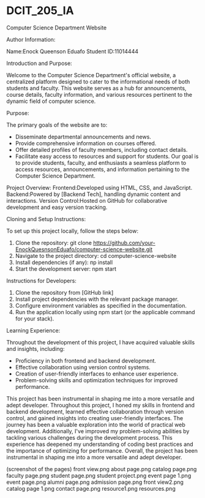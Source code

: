 # DCIT_205_IA
Computer Science Department Website

Author Information:

Name:Enock Queenson Eduafo
Student ID:11014444


 Introduction and Purpose:

Welcome to the Computer Science Department's official website, a centralized platform designed to cater to the informational needs of both students and faculty. This website serves as a hub for announcements, course details, faculty information, and various resources pertinent to the dynamic field of computer science.

Purpose:

The primary goals of the website are to:
- Disseminate departmental announcements and news.
- Provide comprehensive information on courses offered.
- Offer detailed profiles of faculty members, including contact details.
- Facilitate easy access to resources and support for students.
Our goal is to provide students, faculty, and enthusiasts a seamless platform to access resources, announcements, and information pertaining to the Computer Science Department.

Project Overview:
Frontend:Developed using HTML, CSS, and JavaScript.
Backend:Powered by [Backend Tech], handling  dynamic content and interactions.
Version Control:Hosted on GitHub for collaborative development and easy version tracking.

Cloning and Setup Instructions:

To set up this project locally, follow the steps below:

1. Clone the repository:
git clone https://github.com/your-EnockQuesnsonEduafo/computer-science-website.git
2. Navigate to the project directory:
cd computer-science-website
3. Install dependencies (if any):
пр install
4. Start the development server:
npm start

Instructions for Developers:
1. Clone the repository from [GitHub link]
2. Install project dependencies with the relevant package manager.
3. Configure environment variables as specified in the documentation.
4. Run the application locally using npm start (or the applicable command for your stack).

 Learning Experience:

Throughout the development of this project, I have acquired valuable skills and insights, including:
- Proficiency in both frontend and backend development.
- Effective collaboration using version control systems.
- Creation of user-friendly interfaces to enhance user experience.
- Problem-solving skills and optimization techniques for improved performance.

This project has been instrumental in shaping me into a more versatile and adept developer.
Throughout this project, I honed my skills in frontend and backend development, learned effective collaboration through version control, and gained insights into creating user-friendly interfaces. The journey has been a valuable exploration into the world of practical web development.
Additionally, I've improved my problem-solving abilities by tackling various challenges during the development process. This experience has deepened my understanding of coding best practices and the importance of optimizing for performance. Overall, the project has been instrumental in shaping me into a more versatile and adept developer.


(screenshot of the pages)
front  view.png
about page.png
catalog page.png
faculty page.png
student page.png
student project.png
event page 1.png
event page.png
alumni page.png
admission page.png
front view2.png
catalog page 1.png
contact page.png
resource1.png
resources.png
